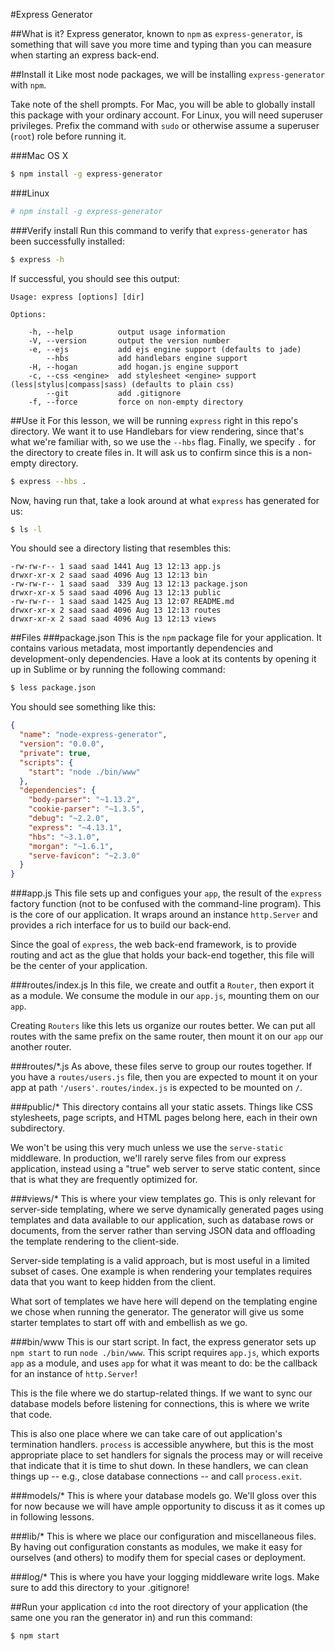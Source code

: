 #Express Generator

##What is it?
Express generator, known to `npm` as `express-generator`, is something that
will save you more time and typing than you can measure when starting an
express back-end.

##Install it
Like most node packages, we will be installing `express-generator` with `npm`.

Take note of the shell prompts. For Mac, you will be able to globally install
this package with your ordinary account. For Linux, you will need superuser
privileges. Prefix the command with `sudo` or otherwise assume a superuser
(`root`) role before running it.

###Mac OS X
```bash
$ npm install -g express-generator
```

###Linux
```bash
# npm install -g express-generator
```

###Verify install
Run this command to verify that `express-generator` has been successfully
installed:

```bash
$ express -h
```

If successful, you should see this output:

	Usage: express [options] [dir]

	Options:

		-h, --help          output usage information
		-V, --version       output the version number
		-e, --ejs           add ejs engine support (defaults to jade)
			--hbs           add handlebars engine support
		-H, --hogan         add hogan.js engine support
		-c, --css <engine>  add stylesheet <engine> support (less|stylus|compass|sass) (defaults to plain css)
			--git           add .gitignore
		-f, --force         force on non-empty directory

##Use it
For this lesson, we will be running `express` right in this repo's directory.
We want it to use Handlebars for view rendering, since that's what we're
familiar with, so we use the `--hbs` flag. Finally, we specify `.` for the
directory to create files in. It will ask us to confirm since this is a
non-empty directory.

```bash
$ express --hbs .
```

Now, having run that, take a look around at what `express` has generated
for us:

```bash
$ ls -l
```

You should see a directory listing that resembles this:

	-rw-rw-r-- 1 saad saad 1441 Aug 13 12:13 app.js
	drwxr-xr-x 2 saad saad 4096 Aug 13 12:13 bin
	-rw-rw-r-- 1 saad saad  339 Aug 13 12:13 package.json
	drwxr-xr-x 5 saad saad 4096 Aug 13 12:13 public
	-rw-rw-r-- 1 saad saad 1425 Aug 13 12:07 README.md
	drwxr-xr-x 2 saad saad 4096 Aug 13 12:13 routes
	drwxr-xr-x 2 saad saad 4096 Aug 13 12:13 views

##Files
###package.json
This is the `npm` package file for your application. It contains various
metadata, most importantly dependencies and development-only dependencies.
Have a look at its contents by opening it up in Sublime or by running the
following command:

```bash
$ less package.json
```

You should see something like this:

```json
{
  "name": "node-express-generator",
  "version": "0.0.0",
  "private": true,
  "scripts": {
    "start": "node ./bin/www"
  },
  "dependencies": {
    "body-parser": "~1.13.2",
    "cookie-parser": "~1.3.5",
    "debug": "~2.2.0",
    "express": "~4.13.1",
    "hbs": "~3.1.0",
    "morgan": "~1.6.1",
    "serve-favicon": "~2.3.0"
  }
}
```

###app.js
This file sets up and configues your `app`, the result of the `express` factory
function (not to be confused with the command-line program). This is the core
of our application. It wraps around an instance `http.Server` and provides
a rich interface for us to build our back-end.

Since the goal of `express`, the web back-end framework, is to provide routing
and act as the glue that holds your back-end together, this file will be
the center of your application.

###routes/index.js
In this file, we create and outfit a `Router`, then export it as a module.
We consume the module in our `app.js`, mounting them on our `app`.

Creating `Routers` like this lets us organize our routes better. We can
put all routes with the same prefix on the same router, then mount it on
our `app` our another router.

###routes/*.js
As above, these files serve to group our routes together. If you have a
`routes/users.js` file, then you are expected to mount it on your app
at path `'/users'`. `routes/index.js` is expected to be mounted on `/`.

###public/*
This directory contains all your static assets. Things like CSS stylesheets,
page scripts, and HTML pages belong here, each in their own subdirectory.

We won't be using this very much unless we use the `serve-static` middleware.
In production, we'll rarely serve files from our express application, instead
using a "true" web server to serve static content, since that is what they
are frequently optimized for.

###views/*
This is where your view templates go. This is only relevant for server-side
templating, where we serve dynamically generated pages using templates and
data available to our application, such as database rows or documents, from
the server rather than serving JSON data and offloading the template rendering
to the client-side.

Server-side templating is a valid approach, but is most useful in a limited
subset of cases. One example is when rendering your templates requires data
that you want to keep hidden from the client.

What sort of templates we have here will depend on the templating engine
we chose when running the generator. The generator will give us some starter
templates to start off with and embellish as we go.

###bin/www
This is our start script. In fact, the express generator sets up `npm start` to
run `node ./bin/www`. This script requires `app.js`, which exports `app` as
a module, and uses `app` for what it was meant to do: be the callback for an
instance of `http.Server`!

This is the file where we do startup-related things. If we want to sync our
database models before listening for connections, this is where we write that
code.

This is also one place where we can take care of out application's termination
handlers. `process` is accessible anywhere, but this is the most appropriate
place to set handlers for signals the process may or will receive that indicate
that it is time to shut down. In these handlers, we can clean things up -- e.g.,
close database connections -- and call `process.exit`.

###models/*
This is where your database models go. We'll gloss over this for now because
we will have ample opportunity to discuss it as it comes up in following
lessons.

###lib/*
This is where we place our configuration and miscellaneous files. By having
out configuration constants as modules, we make it easy for ourselves (and
others) to modify them for special cases or deployment.

###log/*
This is where you have your logging middleware write logs. Make sure to
add this directory to your .gitignore!

##Run your application
`cd` into the root directory of your application (the same one you ran the
generator in) and run this command:

`$ npm start`


